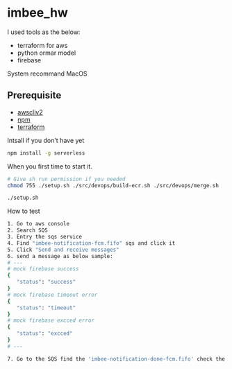 # imbee_hw

I used tools as the below:
- terraform for aws
- python ormar model
- firebase

System recommand MacOS
## Prerequisite
- [awscliv2](https://docs.aws.amazon.com/cli/latest/userguide/getting-started-install.html)
- [npm](https://nodejs.org/en/download/)
- [terraform](https://developer.hashicorp.com/terraform/tutorials/aws-get-started/install-cli)

Intsall if you don't have yet
```bash
npm install -g serverless
```

When you first time to start it.
```bash
# Give sh run permission if you needed
chmod 755 ./setup.sh ./src/devops/build-ecr.sh ./src/devops/merge.sh

./setup.sh
```

How to test
```bash
1. Go to aws console
2. Search SQS
3. Entry the sqs service
4. Find "imbee-notification-fcm.fifo" sqs and click it
5. Click "Send and receive messages"
6. send a message as below sample:
# ---
# mock firebase success
{
   "status": "success"
}
# mock firebase timeout error
{
   "status": "timeout"
}
# mock firebase excced error
{
   "status": "excced"
}
# ---

7. Go to the SQS find the 'imbee-notification-done-fcm.fifo' check the message

```
